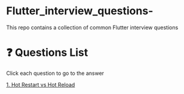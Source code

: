 # Flutter_interview_questions-
This repo contains a collection of common Flutter interview questions 
# :question: Questions List
Click each question to go to the answer 

[1. Hot Restart vs Hot Reload](https://github.com/Amjadyabroudi128/Flutter_interview_questions-/blob/main/Flutter%20Q%26A/Q1)

